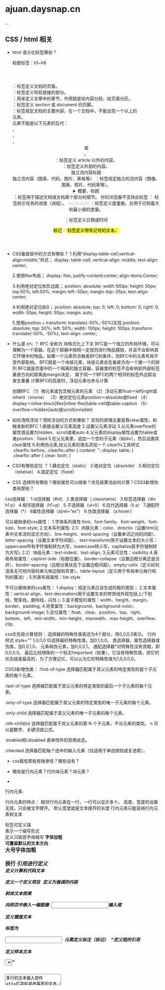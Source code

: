 # ajuan.daysnap.cn

...


## CSS / html 相关

- html 语义化标签哪些？

  标题标签：h1~h6 
  
  <header></header>：标签定义文档的页眉。
  
  <nav></nav>：标签定义导航链接的部分。
  
  <section></section>：用来定义文章中的章节，作用就是给内容分段，给页面分区。
  
  <footer></footer>：标签定义 section 或 document 的页脚。
  
  <main></main>：标签规定文档的主要内容，在一个文档中，不能出现一个以上的 <main> 元素。<main> 元素不能是以下元素的后代：<article>、<aside>、<footer>、<header> 或 <nav>。
  
  <aside></aside>：标签定义 article 以外的内容。
  
  <article></article>：标签定义外部的内容。
  
  <figuer>
      <figcaption>独立流内容标题</figcaption>
      独立流内容（图表、代码、图片、表格等）
  </figure>：标签规定独立的流内容（图像、图表、照片、代码等等）。

  <details>
   <summary>概要、标题</summary>
  </details>：标签用于描述文档或文档某个部分的细节。
  
  <progess value="进度值" min="最小值" max="最大值">
        你的浏览器不支持此标签
  </progess>： 标签标示任务的进度（进程）。
  
  <meter  value=“值” min=" " max=" " low=" " high=" ">
  </meter> ：标签定义度量衡。仅用于已知最大和最小值的度量。
  
  <time datetime="年-月-日"></time>：标签定义日期或时间
  
  <mark>标记</mark>：<mark> 标签定义带有记号的文本。
  
- CSS垂直居中的方式有哪些？
  1.利用“display:table-cell;vertical-align:middle;”样式；
    display: table-cell;
    vertical-align: middle;
    text-align: center; 
  
  2.使用flex布局；
    display: flex;
    justify-content:center;
    align-items:Center;
  
  3.利用绝对定位和负边距；
    position: absolute;
            width:100px;
            height: 50px;
            top:50%;
            left:50%;
            margin-left:-50px;
            margin-top:-25px;
            text-align: center;
            
  4.利用绝对定位和0；
     position: absolute;
            top: 0;
            left: 0;
            bottom: 0;
            right: 0;
            width: 50px;
            height: 50px;
            margin: auto;
            
  5.使用position + transform: translate(-50%,-50%)实现
    position: absolute;
            top: 50%;
            left: 50%;
            width: 100px;
            height: 100px;
            transform: translate(-50%, -50%);
            text-align: center;

- 什么是 `bfc` ？
  BFC 全称为 块格式化上下文
  BFC是一个独立的布局环境，可以理解为一个容器，在这个容器中按照一定规则进行物品摆放，并且不会影响其它环境中的物品。如果一个元素符合触发BFC的条件，则BFC中的元素布局不受外部影响。
  BFC就是一个块级元素，块级元素会在垂直方向一个接一个的排列
  BFC就是页面中的一个隔离的独立容器，容器里的标签不会影响到外部标签
  垂直方向的距离由margin决定， 属于同一个BFC的两个相邻的标签外边距会发生重叠
  计算BFC的高度时，浮动元素也参与计算
  
  创建BFC
  （1）根元素或包含根元素的元素
  （2）浮动元素float＝left|right或inherit（≠none）
  （3）绝对定位元素position＝absolute或fixed
  （4）display＝inline-block|flex|inline-flex|table-cell或table-caption
  （5）overflow＝hidden|auto或scroll(≠visible)

- 如何清除浮动？清除浮动的方式有哪些？
	实现的原理主要是靠clear属性，和触发新的BFC
   1.直接设置父元素高度
   2.设置父元素浮动
   3.父元素overflow的属性值设置为hidden、scroll或者auto
   4.父元素的display属性设置为table或者position：fixed
   5.在父元素里，追加一个空的子元素（如div），然后设置其clear属性
   6.利用伪元素,给父元素的类名添加一个.clearfix工具样式
     .clearfix::before,
     .clearfix::after {
        content: '';
        display: table;
      }
      .clearfix::after {
       clear: both;
      }


- CSS有哪些定位 ？
  1.静态定位（static）
  2.绝对定位（absolute）
  3.相对定位（relative）
  4.固定定位（fixed）


- CSS 选择符有哪些？哪些属性可以继承？优先级算法如何计算？CSS3新增伪类有那些？

css选择器：
1.Id选择器（#id）
2.类选择器（.classname）
3.标签选择器（div h1 p）
4.相邻选择器（h1+p）
5.子选择器（ul<li）
6.后代选择器（li a）
7.通配符选择器（*）
8属性选择器（a[rel=“ex”）
9.伪类选择器 （a:hover）

可以被继承的css属性：
1.字体系列属性:font、font-family、font-weight、font-size、font-style;
2.文本系列属性:
2.1）内联元素：color、directio（设置html元素中文本流的显示方向）、line-height、word-spacing（设置单词之间的间距）、letter-spacing（设置文本字符间距）、 text-transform(用于设置文本的大小写：uppercase所有字符强制转为大写，lowercase转小写，capitalize首字符强制转为大写);
2.2）块级元素：text-indent、text-align;
3.元素可见性：visibility
4.表格布局属性：caption-side（标题位置）、border-collapse（设置边框分离还是合并）、border-spacing（边框分离状态下设置边框间距）、empty-cells（定义如何渲染无可视内容的单元格边框和背景）、table-layout（定义用于布局单元格行和列的算法）;
5.列表布局属性：list-style

不可以被继承的css属性：
1.display：规定元素应该生成的框的类型；
2.文本属性：vertical-align、text-decoration(用于设置文本的修饰线外观包括上/下划线，管穿线，删除线，闪烁 );
3.盒子模型的属性：width、height、margin、border、padding;
4.背景属性：background、background-color、background-image;
5.定位属性：float、clear、position、top、right、bottom、left、min-width、min-height、maxwidth、max-height、overflow、clip;

css优先级计算规则：
选择器的特殊性值表述为4个部分，用0,0,0,0表示。
行内样式 style=""	1,0,0,0
ID选择器的特殊性值，加0,1,0,0。
类选择器、属性选择器或伪类，加0,0,1,0。
元素和伪元素，加0,0,0,1。
通配选择器*对特殊性没有贡献，即0,0,0,0。
最后比较特殊的一个标志!important（权重），它没有特殊性值，但它的优先级是最高的，为了方便记忆，可以认为它的特殊性值为1,0,0,0,0。

CSS3新增伪类：
:first-of-type 选择器匹配属于其父元素的特定类型的首个子元素的每个元素。

:last-of-type 选择器匹配属于其父元素的特定类型的最后一个子元素的每个元素。

:only-of-type 选择器匹配属于其父元素的特定类型的唯一子元素的每个元素。

:only-child 选择器匹配属于其父元素的唯一子元素的每个元素。

:nth-child(n) 选择器匹配属于其父元素的第 N 个子元素，不论元素的类型。
n 可以是数字、关键词或公式。

:enabled和:disabled
表单控件的禁用状态。

:checked 选择器匹配每个选中的输入元素（仅适用于单选按钮或复选框）。

- css属性那些有继承性？哪些没有？

- 哪些是行内元素？行内块元素？块元素？
- 
行内元素:

行内元素的特点：
相邻行内元素在一行，一行可以显示多个。
高度、宽度的设置无效，只会被文字撑开。
默认宽度就是文本撑开的长度
行内元素只能容纳行内元素和文本 

<a>标签可定义锚        
<abbr>表示一个缩写形式        
<acronym>定义只取首字母缩写
<b>字体加粗        
<bdo>可覆盖默认的文本方向        
<big>大号字体加粗        
<br>换行
<cite>引用进行定义        
<code>定义计算机代码文本        
<dfn>定义一个定义项目
<em>定义为强调的内容        
<i>斜体文本效果        
<img>向网页中嵌入一幅图像
<input>输入框        
<kbd>定义键盘文本        
<label>标签为        
<input> 元素定义标注（标记）
<q>定义短的引用        
<samp>定义样本文本        
<select>创建单选或多选菜单
<small>呈现小号字体效果        
<span>组合文档中的行内元素       
<strong>语气更强的强调的内容
<sub>定义下标文本        
<sup>定义上标文本        
<textarea>多行的文本输入控件
<tt>打字机或者等宽的文本效果        
<var>定义变量

块元素:

块元素特点：
自身独占一行
高度、宽度、内外边距都可以自定义
宽度默认是父元素的100%
块元素里可以放行内、行内块、块元素

<address>定义地址        
<caption>定义表格标题        
<dd>定义列表中定义条目        
<div>定义文档中的分区或节        
<dl>定义列表        
<dt>定义列表中的项目
<fieldset>定义一个框架集        
<form>创建 HTML 表单        
<h1>~<h6>定义标题
<hr>创建一条水平线        
<legend>元素为         
<fieldset>元素定义标题
<li>标签定义列表项目      
<noframes>为那些不支持框架的浏览器显示文本，于 frameset 元素内部
<noscript>定义在脚本未被执行时的替代内容        
<ol>定义有序列表        
<ul>定义无序列表
<p>标签定义段落  p元素中可以放行内元素，但不能放块级元素      
<pre>定义预格式化的文本        
<table>标签定义 HTML 表格
<tbody>标签表格主体（正文）        
<td>表格中的标准单元格        
<th>定义表头单元格
<tfoot>定义表格的页脚（脚注或表注）        
<thead>标签定义表格的表头        
<tr>定义表格中的行

行内块元素: img  input  td 
行内块元素的特点：
和相邻的行内元素（包含行内块）在一行上，它们直接会有空白缝隙
一行可以显示多个（行内元素特点）
默认宽度就是内容的宽度（行内元素特点）
高度、宽度、内外边距都可以自定义（块元素特点）

- 盒子模型有哪些？有什么区别？

一、标准盒模型（W3C）
1.给标签添加：box-sizing:content-box；(元素默认)
2.这个标签就转换为了标准盒模型
3.标签得实际宽度 = 设置的宽度 + border宽度 + padding的宽度
4.margin + border + padding + content（width + height）

二、IE盒模型（怪异）
1.给标签添加：box-sizing:border-box；
2.这个标签就转换为了怪异盒模型
3.标签得实际宽度 = 设置的宽度
4.如果设置了padding和border就是从设置的实际宽高中减去，减去后才是内容的宽高。
5.margin  + content（width + height + border + padding）

主要区别：对于宽高的二者定义不同
标准盒模型：设置的宽度就等于内容的宽度
IE盒模型：内容的宽度 = 设置的宽度 - border的宽度 - padding的宽度


- 隐藏一个元素方式有哪些？它们各有什么区别？
1.diplay: none
可以使元素隐藏
元素不占据空间，会引起回流与重绘
不能触发元素绑定的点击事件
没有过渡效果
2.visibility: hidden
可以使元素隐藏
元素占据空间，只会引起重绘，不会引起回流
不能触发元素绑定的点击事件
没有过渡效果
3.opacity: 0
设置元素的透明度为0，可以使元素隐藏
元素占据空间，只会引起重绘，不会引起回流
可以触发元素绑定的点击事件
有过渡效果
4.盒模型设置相关属性为0
将元素的margin，border，padding，height和width等影响元素盒模型的属性设置成0，如果元素内有子元素或内容，还应该设置其overflow:hidden来隐藏其子元素
可以使元素隐藏
元素不占据空间，会引起回流与重绘
不能触发元素绑定的点击事件
有过渡效果
5.position: absolute
设置元素为绝对定位，再将top和left设置成一个较大的负数，将元素移动到屏幕外面，以打到隐藏的效果
可以使元素不可见
有过渡效果
6.clip-path
元素不可见，占据空间，无法响应点击事件


## JS / 浏览器 / 网络相关

- var let const 有什么区别？
let和const都是ES6新增的用于创建变量的语法。 
1.作用域区别
let和const具有块级作用域，var不存在块级作用域,可以跨块访问, 不能跨函数访问。
2.变量提升
什么是变量提升：变量能在声明之前使用，就是变量提升。
var存在变量提升，let和const不存在变量提升
3.全局属性
浏览器的全局对象是window。var声明的变量为全局变量，并且会将该变量添加为全局对象的属性，但是let和const不会。
4.重复声明
var声明变量时，可以重复声明变量，后声明的同名变量会覆盖之前声明的遍历。
const和let不允许重复声明变量。
5.初始值设置
在变量声明时，var 和 let 可以不用设置初始值。而const声明变量必须设置初始值。
6.指针指向
let创建的变量是可以更改指针指向（可以重新赋值）。但const声明的变量是不允许改变指针的指向。

- 什么是 `DOM` ？什么是 `BOM` ？ 

DOM（Document Object Model，文档对象模型），是W3C组织推荐的处理可扩展标记语言（HTML或XML）的标准编程接口。它的作用是通过这些DOM接口可以改变网页的内容、结构和样式。
在DOM中，HTML文档的层次结构被表示为一个树形结构。树的每个子节点表示HTML文档中的不同内容。
文档：一个页面就是一个文档，DOM中使用document表示
元素：页面中的所有标签都是元素，DOM中使用element表示
节点：网页中的所有内容都是节点（标签、属性、文本、注释等），DOM中使用node表示
用DOM API操作这个 HTML 的内容（比如添加某些元素、修改元素的内容、删除某些元素）

BOM(Browser Object Model，浏览器对象模型)，它提供了独立于内容而与浏览器窗口进行交互的对象。它由window、location、navigator、screen、history、frames对象组成，我们可以用它来移动窗口位置，改变窗口大小，打开新窗口和关闭窗口，弹出对话框，进行导航以及获取客户的一些信息如：浏览器品牌版本，屏幕分辨率等。
其核心对象是window，其他的对象为：location、navigator、screen、history、frames，称为window的子对象，是以属性的方式添加到window对象的。
console.log(window.location === location); //true
console.log(window.navigator === navigator); //true
console.log(window.screen === screen); //true
console.log(window.history === history); //true
console.log(window.window === window); //true

在BOM和DOM结构层次图中，DOM的最根本的对象是BOM的window对象的子对象，所以DOM也可以看作是BOM的一部分。
验证：console.log(window.document === document);
因为document是DOM的根节点，而以上代码又表明：document在window对象中是作为其一个属性而存在的，因此从这个角度来说，BOM包含了DOM。
浏览器提供出来给予访问的是BOM对象，从BOM对象再访问到DOM对象，从而js可以操作浏览器以及浏览器读取到的文档。
只不过区别是：DOM描述了处理网页内容的方法和接口，BOM描述了与浏览器进行交互的方法和接口。

总结：
1.DOM 是文档对象模型，BOM是浏览器对象模型
2.DOM就是把文档当做一个对象来看待，BOM是把浏览器当做一个对象来看待
3.DOM的顶级对象是document（实际上是window.document），BOM的顶级对象是window
4.DOM 主要学习的是操作页面元素，BOM学习的是浏览器窗口交互的一些对象
5.DOM是W3C标准规范，BOM是浏览器厂商在各自浏览器上定义的，兼容性较差


- `cookie`、`localStorage`、`sessionStorage` 的区别 ？
一、什么是cookie
1、储存在用户本地终端上的数据，是网站为了识别用户和跟踪会话而存储在用户本地终端中的文本数据。
2、Cookie是保存在客户端的纯文本文件。比如txt文件。所谓的客户端就是我们自己的本地电脑。
二、什么是 localstorage
1、localStorage用于持久化的本地存储。localStorage的生命周期是永久性的。假若使用localStorage存储数据，即使关闭浏览器，也不会让数据消失，除非主动的去删除数据。
三、什么是sessionstorage
1、sessionStorage用于本地存储一个会话(session)当中的数据。
2、这些数据只有在同一个会话当中的页面才可以访问，并且当会话结束之后数据也会跟着销毁。
3、sessionStorage在页面会话结束时会被清除，也就是讲一个页面上的sessionStorage在页面刷新或者恢复页面的时候都不会丢失或者被清空。


- 事件队列（宏任务、微任务）？
因为js是单线程执行，为了防止某个进程堵塞将后面的代码堵死，所以设置了一套规则。首先，js会将同步的代码放到一起，然后压入执行栈，然后将异步代码放入异步队列。异步队列又分为宏任务和微任务，微任务队列中事件执行优先度高于宏任务。
微任务：Promise，process.nextTick(Node.js),proxy对象,MutationObserver。宏任务：1. script (可以理解为外层同步代码)、 setTimeout/setInterval 、 UI rendering/UI事件、 postMessage，MessageChannel、 setImmediate，I/O（Node.js）。
先从宏任务中取第一个，然后执行的过程中，将遇到的微任务放入微任务队列，在宏任务执行完后，将微任务队列中所有的事件都需要执行完然后再去宏任务队列取第一个执行，完成一个循环。

- 从`url`输入到页面显示会有哪些步骤？

从输入URL到网页呈现的过程大致如下：

https://www.baidu.com/ 
https : 传输协议 (TSL)
www : 服务器
baidu.com : 域名
？id = 123 : 参数
1.解析Url => 拿到真实的IP地址 (DNS域名系统)
2.建立连接 (TCP三次握手)
3.请求和传输数据 (渲染页面)

              => display: none    
html => dom树
       (并行构建) => render tree => 计算布局信息 (回流) => UI引擎渲染 (重绘) => 用户所见页面 
css => css结构体

4.断开链接 (TCP四次挥手)

用户单击鼠标后所发生的事件按顺序如下(以访问清华大学的网站为例)
1.浏览器向DNS请求解析www.tsinghua.edu.cn的IP地址。
2.域名系统DNS解析出清华大学服务器的IP地址。
3.浏览器与该服务器建立TCP连接(默认端口号为80)。
4.浏览器发出HTTP请求:GET/chn/index.htm6)
5.服务器通过HTTP响应把文件 index.html发送给浏览器。
6.释放TCP连接。
7.浏览器解释文件 index.html,并将Web页显示给用户。

- 数据类型的判断？
1、typeof
基本数据类型中：Number，String，Boolean，undefined 以及引用数据类型中Function ,可以使用typeof检测数据类型,分别返回对应的数据类型小写字符。
另：用typeof检测构造函数创建的Number，String，Boolean都返回object
基本数据类型中：null 。引用数据类型中的：Array，Object，Date，RegExp。不可以用typeof检测。都会返回小写的object
2、instanceof
使用instanceof运算符需要指定一个构造函数，或者说指定一个特定的类型，它用来判断这个构造函数的原型是否在给定对象的原型链上。
基本数据类型中：Number，String，Boolean。字面量值不可以用instanceof检测，但是构造函数创建的值可以
3、constructor
constructor是prototype对象上的属性，指向构造函数。根据实例对象寻找属性的顺序，若实例对象上没有实例属性或方法时，就去原型链上寻找，因此，实例对象也是能使用constructor属性的
4、使用Object.prototype.toString.call()检测对象类型
可以通过toString() 来获取每个对象的类型。为了每个对象都能通过 Object.prototype.toString() 来检测，需要以 Function.prototype.call() 或者 Function.prototype.apply() 的形式来调用，传递要检查的对象作为第一个参数，称为thisArg。


- 数组的方法有哪些？
1. join (原数组不受影响)
该方法可以将数组里的元素,通过指定的分隔符,以字符串的形式连接起来。
返回值:返回一个新的字符串
2. split (原数组不受影响)
该方法是通过指定的分隔符,将字符串分割成数组。
返回值:返回一个新的数组
3. push
该方法可以在数组的最后面,添加一个或者多个元素
结构: arr.push(值)
返回值:返回的是添加元素后数组的长度.
4. pop
该方法可以在数组的最后面,删除一个元素
结构: arr.pop()
返回值:返回的是刚才删除的元素.
5. unshift
该方法可以在数组的最前面,添加一个或者几个元素
结构: arr.unshift(值)
返回值: 返回的是添加元素后数组的长度
6. shift
该方法可以在数组的最前面,删除一个元素
结构: arr.shift()
返回值: 返回的是刚才删除的元素.
7. reverse 翻转数组
结构:arr.reserse()
8. sort(原数组不受影响)
该方法可以对数组进行排序.
arr.sort(function(a,b){
	return a-b;//从小到大排序
	return b-a;//从大到小排序
})
9. concat
该方法可以把两个数组里的元素拼接成一个新的数组
返回值: 返回拼接后的新数组
该方法和push的区别: push是直接把后一个元素原封不动的添加到第一个数组的后面
let arr1 = [1,2,3];
let arr2 = [4,5,6];
let arr = arr1.concat(arr2);//arr = [1,2,3,4,5,6];
arr1.push(arr2);//arr1 = [1,2,3,[4,5,6]];
10. slice 截取
该方法可以从数组中截取指定的字段,返回出来
返回值:返回截取出来的字段,放到新的数组中,不改变原数组
结构1:arr.slice(start,end) ;从start下标开始截取,一直到end结束,不包括end
let arr = [0,1,2,3,4,5,6,7];
let newArr = arr.slice(0,3)//newArr = [0,1,2];
结构2:arr.slice(start) ;从start下标开始截取,一直到最后
let arr = [0,1,2,3,4,5,6,7];
let newArr = arr.slice(2)//newArr = [2，3，4，5，6，7];
结构3:arr.slice( ) ;全部截取
let arr = [0,1,2,3,4,5,6,7];
let newArr = arr.slice()//newArr = [0,1,2,3,4,5,6,7];
11. splice
结构1: arr.splice(start,deletedCount) 纯删除
从start下标开始,删除几个
结构2: arr.splice(start,deletedCount,item) 替换
从start下标开始,删除几个,并在该位置添加item
结构3: arr.splice(start,0,item) 纯添加
从start下标开始,删除0个,并在该位置添加item,start开始全部往后移动
let arr = [1,2,6,7,8];
arr.splice(2,0,3,4,5);//arr = [1,2,3,4,5,6,7,8];
12. indexOf
该方法用来查找元素在数组中第一次出现的位置
结构: arr.indexOf(元素)
特殊用法:
(1) arr.indexOf (ele,fromIndex),从fromIndex这个下标开始,元素第一次出现的位置
用来判断元素是否存在于数组中!
if (arr.indexOf(ele) === -1){//说明元素不存在!!
	console.log('元素不存在!)
} else {
	console.log(' 元素存在! ')
}
13. lastIndexOf
该方法用来查找元素最后一次在数组中出现的位置

遍历数组方法：
1. forEach( )
该方法等同于for循环,没有返回值
arr.forEach(function(item,index,arr){})
2.map( )
映射,该方法使用和forEach大致相同,但是该方法有返回值,返回一个新数组,新数组的长度和原数组长度相等
let arr = [1,32,54,6,543];
let res = arr.map(function(item,index,arr){
	return item*2;
})
3. filter( )
filter方法: 有返回值, 过滤出符合条件的元素
let arr1 = [1, 3, 5, 2, 4, 6];
let res1 = arr1.filter(function(item, index) {
    return item % 2 === 0;
});
console.log(res1);
过滤出布尔类型为true的项
let arr2 = [0, "", false, 1, 3, 4];
let res2 = arr2.filter(function(item, index) {
    return item;
});
console.log(res2);
4. some
判断数组中有没有符合条件的项(只要有,就返回true),如果一个都没有,才返回false
let arr3 = [
    { name: "zs", age: 18, done: "notYet" },
    { name: "ls", age: 20, done: true },
    { name: "ww", age: 22, done: true }
];
let res5 = arr3.some(function(item) {
    return item.done;
});
console.log(res5);
5. every
判断数组中所有的项是否满足要求,如果全都满足,才返回true,否则返回false
let arr3 = [
    { name: "zs", age: 18, done: "notYet" },
    { name: "ls", age: 20, done: true },
    { name: "ww", age: 22, done: true }
];
let res6 = arr3.every(function(item) {
    return item.done;
});
console.log(res6);
6. find
找到符合条件的项,并且返回第一项
let arr4 = [
    { id: 3, name: "ls", done: false },
    { id: 1, name: "zs", done: true },
    { id: 2, name: "ww", done: true }
];
let res7 = arr4.find(function(item) {
	return item.done;
});
console.log(res7);
7. findIndex
	找到符合条件的项的下标,并且返回第一个
	let arr4 = [
    { id: 3, name: "ls", done: false },
    { id: 1, name: "zs", done: true },
    { id: 2, name: "ww", done: true }
	];
	lat res8 = arr4.findIndex(function(item) {
    return item.done;
	});
	console.log(res8);
	8.reduce
	求和计算
	*第一次：pre–>1 next–>2 index–>1
	pre+next=1+2=3
	*第二次：pre–>3 next–>3 index–>2
	pre+next=3+3=6
	*第三次：pre–>6 next–>4 index–>3
	pre+next=6+4=10
	*第四次：pre–>10 next–>5 index–>4
	let arr1 = [1,2,3,4,5] ;
	let new1 = arr1.reduce(function(pre,next,index){
			return pre+next ;
			 //pre+next=10+5=15
	})
	console.log(new1);
	对象数组叠加计算:
	var arr3 = [
	{price:10,count:1},
	{price:15,count:2},
	{price:10,count:3}
	];
	var new3 = arr3.reduce(function(pre,next,index){
			return pre+next.price*next.count;
	},0)	//在原数组第一项添加为0，不改变原数组，则可不操作第一项
	console.log(new3);

- 对象的浅拷贝、深拷贝？
浅拷贝:自己创建一个新的对象，来接受你要重新复制或引用的对象值。如果对象属性是基本的数据类型，复制的就是基本类型的值给新对象；但如果属性是引用数据类型，复制的就是内存中的地址，如果其中一个对象改变了这个内存中的地址，肯定会影响到另一个对象。
1. object.assign
object.assign 是 ES6 中 object 的一个方法，该方法可以用于JS 对象的合并等多个用途，其中一个用途就是可以进行浅拷贝。
该方法的第一个参数是拷贝的目标对象，后面的参数是拷贝的来源对象（也可以是多个来源）。
object.assign 的语法为：Object.assign(target, …sources)
const target = {};
const source = { a: { b: 1 } };
Object.assign(target, source);
console.log(target); // { a: { b: 1 } };
2. 扩展运算符方式
扩展运算符的语法为：let cloneObj = { …obj };
let arr = [1, 2, 3];
let newArr = [...arr]; 
3. concat 拷贝数组
数组的 concat 方法其实也是浅拷贝，所以连接一个含有引用类型的数组时，需要注意修改原数组中的元素的属性，因为它会影响拷贝之后连接的数组。不过 concat 只能用于数组的浅拷贝，使用场景比较局限。
const arr = [1, 2, 3, { a: 1 }];
const newArr = arr.concat();
newArr[1] = 0;
console.log(arr);  // [ 1, 2, 3, {a: 1} ]
console.log(newArr); // [ 1, 0, 3, { a: 1 } ]
newArr[3].a = 4;
console.log(arr); // [ 1, 2, 3, {a: 4} ]
console.log(newArr); // [ 1, 2, 3, {a: 4} ]
4. slice 拷贝数组
slice 方法也比较有局限性，因为它仅仅针对数组类型。slice 方法会返回一个新的数组对象，这一对象由该方法的前两个参数来决定原数组截取的开始和结束位置，是不会影响和改变原始数组的。但是，数组元素是引用类型的话，也会影响到原始数组。
slice 的语法为：arr.slice(begin, end);
const arr = [1, 2, { val: 4 }];
const newArr = arr.slice();
newArr[2].val = 5;
newArr[1] = 3;
console.log(arr);  //[ 1, 2, { val: 5 } ]

深拷贝
浅拷贝只是创建了一个新的对象，复制了原有对象的基本类型的值，而引用数据类型只拷贝了一层属性，再深层的还是无法进行拷贝。深拷贝则不同，对于复杂引用数据类型，其在堆内存中完全开辟了一块内存地址，并将原有的对象完全复制过来存放。
深拷贝后的对象与原始对象是相互独立、不受影响的，彻底实现了内存上的分离。
总的来说，深拷贝的原理可以总结如下：
将原对象从内存中完整地拷贝出来一份给新对象，并从堆内存中开辟一个全新的空间存放新对象，且新对象的修改并不会改变原对象，二者实现真正的分离。
1. JSON.stringify
   把一个对象序列化成为 JSON 的字符串，并将对象里面的内容转换成字符串，最后再用 JSON.parse() 的方法将JSON 字符串生成一个新的对象。
   const obj1 = { a: 1, b: [1, 2, 3] }
   const str = JSON.stringify(obj1);
   const obj2 = JSON.parse(str);
   console.log(obj2);   //{a:1,b:[1,2,3]} 
   obj1.a = 2;
   obj1.b.push(4);
   console.log(obj1);   //{a:2,b:[1,2,3,4]}
   console.log(obj2);   //{a:1,b:[1,2,3]}
   缺点：
   拷贝的对象的值中如果有函数、undefined、symbol 这几种类型，经过 JSON.stringify 序列化之后的字符串中这个键值对会消失；
   拷贝 Date 引用类型会变成字符串；
   无法拷贝不可枚举的属性；
   无法拷贝对象的原型链；
   拷贝 RegExp 引用类型会变成空对象；
   对象中含有 NaN、Infinity 以及 -Infinity，JSON 序列化的结果会变成 null；
   无法拷贝对象的循环应用，即对象成环 (obj[key] = obj)。
   2.deepClone
   const obj = {
      uname: 'pink',
      age: 18,
      hobby: ['乒乓球', '足球'],
      family: {
        baby: '小pink'
      }
    }
    const o = {}
    function deepCopy(newObj, oldObj) {
      for (let k in oldObj) {
      // k 是属性名     oldObj[k] 是属性值
        // 处理数组的问题  一定先写数组 在写 对象 不能颠倒
        if (oldObj[k] instanceof Array) {
          newObj[k] = []
          //  newObj[k] 接收 []  hobby
          //  oldObj[k]   ['乒乓球', '足球']
          deepCopy(newObj[k], oldObj[k])
        } else if (oldObj[k] instanceof Object) {
          newObj[k] = {}
          deepCopy(newObj[k], oldObj[k])
        }
        else {
          //  k  属性名 uname age    oldObj[k]  属性值  18
          // newObj[k]  === o.uname  给新对象添加属性
          newObj[k] = oldObj[k]
        }
      }
    }
    deepCopy(o, obj) // 函数调用  两个参数 o 新对象  obj 旧对象
    console.log(o)
    o.age = 20
    o.hobby[0] = '篮球'
    o.family.baby = '老pink'
    console.log(obj)
    console.log([1, 23] instanceof Object)



- 图片懒加载、预加载？
一、懒加载
【1.1】什么是懒加载？
懒加载也就是延迟加载，指的是在长网页中延迟加载图像，是一种很好优化网页性能的方式。当访问一个页面的时候，先把img元素或是其他元素的背景图片路径替换成一张大小为1*1px图片的路径（这样就只需请求一次，俗称占位图），只有当图片出现在浏览器的可视区域内时，才设置图片正真的路径，让图片显示出来。这就是图片懒加载。
【1.2】为什么要懒加载？
当很多页面，内容很丰富，页面很长，图片较多的时候。比如说各种商城页面。这些页面图片数量多，而且比较大，少说百来K，多则上兆。要是页面载入就一次性加载所有图片，等待时间很长，用户难免会心生抱怨，这就严重影响用户体验。
【1.3】懒加载的原理
页面中的img元素，如果没有src属性，浏览器就不会发出请求去下载图片，只有通过javascript设置了图片路径，浏览器才会发送请求。懒加载的原理就是先在页面中把所有的图片统一使用一张占位图进行占位，把真正的路径存在元素的“data-src”（这个名字起个自己认识好记的就行）属性里，要用的时候就取出来，再设置；
【1.4】懒加载的优点
页面加载速度快、可以减轻服务器的压力、节约了流量，用户体验好
【1.5】懒加载实现方式
方法一：纯粹的延迟加载，使用setTimeOut或setInterval进行加载延迟.
方法二：条件加载，符合某些条件，或触发了某些事件才开始异步下载。
方法三：可视区加载，即仅加载用户可以看到的区域，这个主要由监控滚动条来实现，一般会在距用户看到某图片前一定距离遍开始加载，这样能保证用户拉下时正好能看到图片。

二、预加载
【2.1】什么是预加载？
提前加载图片，当用户需要查看时可直接从本地缓存中渲染
【2.2】为什么要预加载？
在网页全部加载之前，对一些主要内容进行加载，以提供给用户更好的体验，减少等待的时间。否则，如果一个页面的内容过于庞大，没有使用预加载技术的页面就会长时间的展现为一片空白，直到所有内容加载完毕。图片预先加载到浏览器中，访问者便可顺利地在你的网站上冲浪，并享受到极快的加载速度。这对图片画廊及图片占据很大比例的网站来说十分有利，它保证了图片快速、无缝地发布，也可帮助用户在浏览你网站内容时获得更好的用户体验。
【2.3】预加载的优点
预加载可以说是牺牲服务器前端性能，换取更好的用户体验，这样可以使用户的操作得到最快的反映。
【2.4】预加载实现方式
方法一：CSS方式实现预加载，隐藏在css的background的url属性里面
方法二：JavaScript实现预加载，通过javascript的Image对象设置实例对象的src属性实现图片的预加载

三、懒加载和预加载的对比
两者都是提高页面性能有效的办法，两者的行为是相反的，一个是提前加载，一个是迟缓甚至不加载。懒加载对服务器前端有一定的缓解压力作用，预加载则会增加服务器前端压力。


- == 和 === 有什么区别？
1、 "==“叫做相等运算符，”==="叫做严格运算符。
2、 ==，等同的意思，两边值类型不同的时候，要先进行类型转换为同一类型后，再比较值是否相等。
   ===，恒等的意思，不做类型转换，类型不同的结果一定不等。
3、 "==“表示只要值相等即可为真，而”==="则要求不仅值相等，而且也要求数据类型相同。

- 什么是原型？什么是原型链？如何理解?
1、什么是原型？
任何对象实例都有一个原型，也叫原型对象，这个原型对象由对象的内置属性_proto_指向它的构造函数的 prototype 指向的对象，即任何对象都是由一个构造函数创建的，但是不是每一个对象都有 prototype，只有方法才有 prototype。
2、什么是原型链？
原型链基本思想是利用原型让一个引用类型继承另一个引用类型的属性和方法。我们知道，每个构造函数都有一个原型对象，每个原型对象都有一个指向构造函数的指针，而实例又包涵一个指向原型对象的内部指针。
原型链的核心就是依赖对象的_proto_的指向，当自身不存在的属性时，就一层层的扒出创建对象的构造函数，直至到 Object 时，就没有 _proto_指向了。
因为_proto_实质找的是 prototype，所以我们只要找这个链条上的构造函数的 prototype。其中 Object.prototype 是没有_proto_属性的，它 ==null。
每个构造函数都有一个原型对象，原型对象都包含一个指向构造函数的指针，而实例都包含指向原型对象内部的指针。我们让原型对象（1）等于另一个原型对象的实例（2）, 此时原型对象（2）将包含一个指向原型对象（1）的指针，再让原型对象（2）的实例等于原型对象（3），如此层层递进就构成了实例和原型的链条，这就是原型链的概念每个构造函数都有一个原型对象，原型对象都包含一个指向构造函数像指针(constructor)，而实例对象都包含一个指向原型对象的内部指针
(__proto__)。如果让原型对象等于另一个原型对象的实例，此时的原型对象将包含一个指向另一个原型的指针(__proto__)，另一个原型也包含着一个指向另一个构造函数的指针(constructor)。
假如另一个原型又是另一个类型的实例……这就构成了实例与原型的链条。也叫原型链
原型继承是 js 的一种继承方式，原型链作为实现继承的主要方法,其基本思路是利用原型让一个引用类型继承另一个引用类型的属性和方法，
原型继承：利用原型中的成员可以被和其相关的对象共享这一特性，可以实现继承，这种实现继承的方式，就叫做原型继承.

- call、apply、bind 的区别？

call的用法：
 const obj = {
      uname: 'pink'
    }
    function fn(x, y) {
      console.log(this) // window
      console.log(x + y)
    }
    // 1. 调用函数  
    // 2. 改变 this 指向
    fn.call(obj, 1, 2)
    
apply的用法：
 const obj = {
      age: 18
    }
    function fn(x, y) {
      console.log(this) // {age: 18}
      console.log(x + y)
    }
    // 1. 调用函数
    // 2. 改变this指向 
    //  fn.apply(this指向谁, 数组参数)
    fn.apply(obj, [1, 2])
    // 3. 返回值   本身就是在调用函数，所以返回值就是函数的返回值

    // 使用场景： 求数组最大值
    // const max = Math.max(1, 2, 3)
    // console.log(max)
    const arr = [100, 44, 77]
    const max = Math.max.apply(Math, arr)
    const min = Math.min.apply(null, arr)
    console.log(max, min)
    // 使用场景： 求数组最大值
    console.log(Math.max(...arr))

bind的用法：
 const obj = {
      age: 18
    }
    function fn() {
      console.log(this)
    }

    // 1. bind 不会调用函数 
    // 2. 能改变this指向
    // 3. 返回值是个函数，  但是这个函数里面的this是更改过的obj
    const fun = fn.bind(obj)
    // console.log(fun) 
    fun()
    
    // 需求，有一个按钮，点击里面就禁用，2秒钟之后开启
    document.querySelector('button').addEventListener('click', function () {
      // 禁用按钮
      this.disabled = true
      window.setTimeout(function () {
        // 在这个普通函数里面，我们要this由原来的window 改为 btn
        this.disabled = false
      }.bind(this), 2000)   // 这里的this 和 btn 一样
    })


​    
1、相同点
三个都是用于改变this指向；
接收的第一个参数都是this要指向的对象；
都可以利用后续参数传参。
2、不同点
call和bind传参相同，多个参数依次传入的；
apply只有两个参数，第二个参数为数组；
call和apply都是对函数进行直接调用，而bind方法不会立即调用函数，而是返回一个修改this后的函数。


- 什么是跨域？解决的方式有哪些？

1、什么是跨域
假如一个域名地址的为：http://www.a.com:8080/scripts/jquery.js
它的构成如下：
协议：http://
子域名：www
子域名：a.com
端口号：8080
请求资源地址：scripts/jquery.js

跨域根本原因是由同源策略引起的。所谓同源是指域名，协议，端口相同，当页面在执行一个脚本时会检查访问的资源是否同源，如果非同源，在请求数据的时候浏览器会在控制台报一个异常，提示拒绝访问。注意：跨域限制访问，其实是浏览器的限制。

跨域并不是请求发不出去，请求能发出去，服务端能收到请求并正常返回结果，只是结果被浏览器拦截了。

2.解决的方式

1、JSONP 方式解决跨域
Jsonp 包含两部分：回调函数和数据。
回调函数是当响应到来时要放在当前页面被调用的函数。
数据就是传入回调函数中的 json 数据，也就是回调函数的参数了。
缺点：
1）安全问题(请求代码中可能存在安全隐患)
2）要确定 jsonp 请求是否失败并不容易

2、CORS 方式解决跨域（常见，通常仅需服务端修改即可）
CORS 全称是"跨域资源共享"（Cross-origin resource sharing）。CORS需要浏览器和服务器同时支持，但是目前基本上浏览器都支持，所以我们只要保证服务器端服务器实现了 CORS 接口，就可以跨域通信。
实现方式：在数据包的头部配置 Access-Control-Allow-Origin 字段以后,数据包发送给浏览器后，浏览器就会根据这里配置的白名单 “放行” 允许白名单的服务器对应的网页来用 ajax 跨域访问 。
CORS 解决跨域问题，就是在服务器端给响应添加头信息：

3、Nginx 反向代理解决跨域
4、WebSocket 解决跨域
5、PostMessage方式解决跨域

- 事件冒泡和事件捕捉有什么区别?
  事件冒泡：事件会从最内层的元素开始发生，一直向上传播，直到document对象。
  事件捕获：与事件冒泡相反，事件会从最外层开始发生，直到最具体的元素。
   事件冒泡
        document.addEventListener('click', function () {
            alert('我是爷爷')
        })
        fa.addEventListener('click', function () {
            alert('我是爸爸')
        })
        son.addEventListener('click', function (e) {
            alert('我是儿子')
        })

        阻止冒泡
        document.addEventListener('click', function () {
            alert('我是爷爷')
        })
        fa.addEventListener('click', function () {
            alert('我是爸爸')
        })
        son.addEventListener('click', function (e) {
            alert('我是儿子')
            //阻止流动传播      事件对象.stopPropagation()
            e.stopPropagation()
        })
        
        //事件捕获
        document.addEventListener('click', function () {
            alert('我是爷爷')
        }, true)
        fa.addEventListener('click', function () {
            alert('我是爸爸')
        }, true)
        son.addEventListener('click', function (e) {
            alert('我是儿子')
        }, true)
- 什么是防抖？什么是节流？
防抖 (Debouncing) 的含义是指在一定时间内，多次触发同一个事件，只执行最后一次操作。例如，当我们在搜索框中输入关键词时，输入框会不断触发 oninput 事件，如果每次输入都去请求服务器获取数据，会造成不必要的请求浪费。此时就可以使用防抖技术，将一定时间内的多次触发合并为一次操作，只请求一次服务器数据，减少了请求次数和服务器负载。
节流 (Throttling) 的含义是指在一定时间内，多次触发同一个事件，只执行第一次操作。例如，当我们拖动网页上的滚动条时，会不断触发 onscroll 事件，如果每次触发都去计算滚动距离，会造成浏览器性能下降。此时就可以使用节流技术，将一定时间内的多次触发限制为一次操作，只计算一次滚动距离，提高了浏览器性能和用户体验。
 // 防抖函数
function debounce(fn, t) {
  let timeId
  return function () {
    // 如果有定时器就清除
    if (timeId) clearTimeout(timeId)
    // 开启定时器
    timeId = setTimeout(function () {
      fn()
    }, t)
  }
}
// 节流函数 throttle 
function throttle(fn, t) {
  // 起始时间
  let startTime = 0
  return function () {
    // 得到当前的时间
    let now = Date.now()
    // 判断如果大于等于 t 采取调用函数
    if (now - startTime >= t) {
      // 调用函数
      fn()
      // 起始的时间 = 现在的时间   写在调用函数的下面 
      startTime = now
    }
  }
}

- 什么是函数柯里化？
柯里化（currying）又称部分求值。一个柯里化的函数首先会接受一些参数，接受了这些参数之后，该函数并不会立即求值，而是继续返回另外一个函数，刚才传入的参数在函数形成的闭包中被保存起来。待到函数被真正需要求值的时候，之前传入的所有参数都会被一次性用于求值。
举个例子，就是把原本：
function(arg1,arg2) 变成 function(arg1)(arg2) 
function(arg1,arg2,arg3) 变成 function(arg1)(arg2)(arg3) function(arg1,arg2,arg3,arg4) 变成 function(arg1)(arg2)(arg3)(arg4)
总而言之，就是将：
function(arg1,arg2,…,argn) 变成 function(arg1)(arg2)…(argn)

假设我们有一个求取两个数之和的函数：
function add(x, y) {
    return x + y;
}
console.log(add(1, 2)); // 3
console.log(add(5, 7)); // 12

现在，我们对其进行柯里化，如下：
function add(x) {
    return function (y) {
        return x + y;
    }
}
console.log(add(1)(2)); // 3
console.log(add(5)(7)); // 3

- 什么是纯函数？
就是一个函数的返回结果只依赖于它的参数，并且在执行过程中没有副作用，我们就把这个函数叫做纯函数

1. 函数的返回结果只依赖于它的参数

// 不是纯函数，依赖了外部变量a
var a = 1
function add(b) { return a+b }
add(1) // 2

// 是纯函数
function add(a, b) { return a+b }
add(1, 2) // 3

2.函数执行过程中没有副作用

// 不是纯函数，有副作用，改变obj里面的a
var obj = {a: 1}
function mul(obj) {
    return obj.a *= 2
}
mul(obj) //2
obj.a //2

// 是纯函数
var obj = {a: 1}
function mul(a) {
    return a *= 2
}
mul(obj.a) //2
obj.a //1

优点：
1.可复用性
纯函数仅依赖于传入的参数，这意味着你可以随意将这个函数移植到别的代码中，只需要提供踏需要的参数即可
2. 可测试性
纯函数非常容易进行单元测试，因为不需要考虑上下文环境，只需要考虑输入和输出。
3. 并行代码
纯函数是健壮的，改变执行次序不会对系统造成影响，因此纯函数的操作可以并行执行。




## 杂项